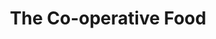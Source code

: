 ---
title: "The Co-operative Food"
url: /birmingham/the-co-operative-food-kingstanding-road/
shop: Supermarkt
---
